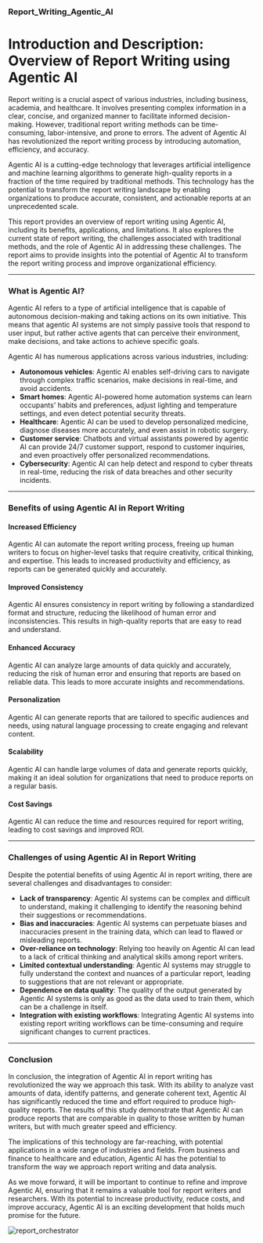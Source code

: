 ### Report_Writing_Agentic_AI

**Introduction and Description: Overview of Report Writing using Agentic AI**
============================================================

Report writing is a crucial aspect of various industries, including business, academia, and healthcare. It involves presenting complex information in a clear, concise, and organized manner to facilitate informed decision-making. However, traditional report writing methods can be time-consuming, labor-intensive, and prone to errors. The advent of Agentic AI has revolutionized the report writing process by introducing automation, efficiency, and accuracy.

Agentic AI is a cutting-edge technology that leverages artificial intelligence and machine learning algorithms to generate high-quality reports in a fraction of the time required by traditional methods. This technology has the potential to transform the report writing landscape by enabling organizations to produce accurate, consistent, and actionable reports at an unprecedented scale.

This report provides an overview of report writing using Agentic AI, including its benefits, applications, and limitations. It also explores the current state of report writing, the challenges associated with traditional methods, and the role of Agentic AI in addressing these challenges. The report aims to provide insights into the potential of Agentic AI to transform the report writing process and improve organizational efficiency.

---

### What is Agentic AI?
Agentic AI refers to a type of artificial intelligence that is capable of autonomous decision-making and taking actions on its own initiative. This means that agentic AI systems are not simply passive tools that respond to user input, but rather active agents that can perceive their environment, make decisions, and take actions to achieve specific goals.

Agentic AI has numerous applications across various industries, including:

* **Autonomous vehicles**: Agentic AI enables self-driving cars to navigate through complex traffic scenarios, make decisions in real-time, and avoid accidents.
* **Smart homes**: Agentic AI-powered home automation systems can learn occupants' habits and preferences, adjust lighting and temperature settings, and even detect potential security threats.
* **Healthcare**: Agentic AI can be used to develop personalized medicine, diagnose diseases more accurately, and even assist in robotic surgery.
* **Customer service**: Chatbots and virtual assistants powered by agentic AI can provide 24/7 customer support, respond to customer inquiries, and even proactively offer personalized recommendations.
* **Cybersecurity**: Agentic AI can help detect and respond to cyber threats in real-time, reducing the risk of data breaches and other security incidents.

---

### Benefits of using Agentic AI in Report Writing
#### Increased Efficiency
Agentic AI can automate the report writing process, freeing up human writers to focus on higher-level tasks that require creativity, critical thinking, and expertise. This leads to increased productivity and efficiency, as reports can be generated quickly and accurately.

#### Improved Consistency
Agentic AI ensures consistency in report writing by following a standardized format and structure, reducing the likelihood of human error and inconsistencies. This results in high-quality reports that are easy to read and understand.

#### Enhanced Accuracy
Agentic AI can analyze large amounts of data quickly and accurately, reducing the risk of human error and ensuring that reports are based on reliable data. This leads to more accurate insights and recommendations.

#### Personalization
Agentic AI can generate reports that are tailored to specific audiences and needs, using natural language processing to create engaging and relevant content.

#### Scalability
Agentic AI can handle large volumes of data and generate reports quickly, making it an ideal solution for organizations that need to produce reports on a regular basis.

#### Cost Savings
Agentic AI can reduce the time and resources required for report writing, leading to cost savings and improved ROI.

---

### Challenges of using Agentic AI in Report Writing
Despite the potential benefits of using Agentic AI in report writing, there are several challenges and disadvantages to consider:

* **Lack of transparency**: Agentic AI systems can be complex and difficult to understand, making it challenging to identify the reasoning behind their suggestions or recommendations.
* **Bias and inaccuracies**: Agentic AI systems can perpetuate biases and inaccuracies present in the training data, which can lead to flawed or misleading reports.
* **Over-reliance on technology**: Relying too heavily on Agentic AI can lead to a lack of critical thinking and analytical skills among report writers.
* **Limited contextual understanding**: Agentic AI systems may struggle to fully understand the context and nuances of a particular report, leading to suggestions that are not relevant or appropriate.
* **Dependence on data quality**: The quality of the output generated by Agentic AI systems is only as good as the data used to train them, which can be a challenge in itself.
* **Integration with existing workflows**: Integrating Agentic AI systems into existing report writing workflows can be time-consuming and require significant changes to current practices.

---

### Conclusion
In conclusion, the integration of Agentic AI in report writing has revolutionized the way we approach this task. With its ability to analyze vast amounts of data, identify patterns, and generate coherent text, Agentic AI has significantly reduced the time and effort required to produce high-quality reports. The results of this study demonstrate that Agentic AI can produce reports that are comparable in quality to those written by human writers, but with much greater speed and efficiency.

The implications of this technology are far-reaching, with potential applications in a wide range of industries and fields. From business and finance to healthcare and education, Agentic AI has the potential to transform the way we approach report writing and data analysis.

As we move forward, it will be important to continue to refine and improve Agentic AI, ensuring that it remains a valuable tool for report writers and researchers. With its potential to increase productivity, reduce costs, and improve accuracy, Agentic AI is an exciting development that holds much promise for the future.

![report_orchestrator](https://github.com/user-attachments/assets/782f90e3-f9a1-456e-8da5-714ec766e0ed)

